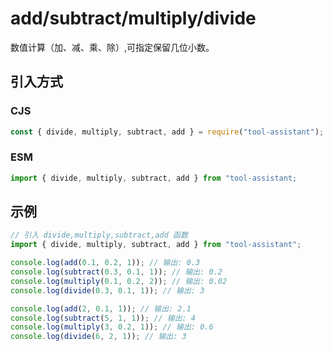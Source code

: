 # add/subtract/multiply/divide

数值计算（加、减、乘、除）,可指定保留几位小数。

## 引入方式

### CJS

```javascript
const { divide, multiply, subtract, add } = require("tool-assistant");
```

### ESM

```javascript
import { divide, multiply, subtract, add } from "tool-assistant;
```

## 示例

```javascript
// 引入 divide,multiply,subtract,add 函数
import { divide, multiply, subtract, add } from "tool-assistant";

console.log(add(0.1, 0.2, 1)); // 输出: 0.3
console.log(subtract(0.3, 0.1, 1)); // 输出: 0.2
console.log(multiply(0.1, 0.2, 2)); // 输出: 0.02
console.log(divide(0.3, 0.1, 1)); // 输出: 3

console.log(add(2, 0.1, 1)); // 输出: 2.1
console.log(subtract(5, 1, 1)); // 输出: 4
console.log(multiply(3, 0.2, 1)); // 输出: 0.6
console.log(divide(6, 2, 1)); // 输出: 3
```
